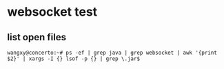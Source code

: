 # websocket test


## list open files

```
wangxy@concerto:~# ps -ef | grep java | grep websocket | awk '{print $2}' | xargs -I {} lsof -p {} | grep \.jar$
```

